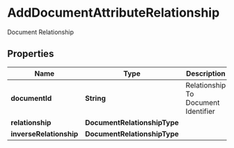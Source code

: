 

# AddDocumentAttributeRelationship

Document Relationship

## Properties

| Name | Type | Description | Notes |
|------------ | ------------- | ------------- | -------------|
|**documentId** | **String** | Relationship To Document Identifier |  [optional] |
|**relationship** | **DocumentRelationshipType** |  |  [optional] |
|**inverseRelationship** | **DocumentRelationshipType** |  |  [optional] |



